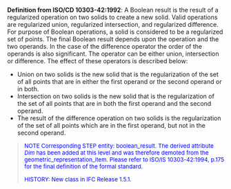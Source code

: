 ﻿**Definition from ISO/CD 10303-42:1992**: A Boolean result is the result of a regularized operation on two solids to create a new solid. Valid operations are regularized union, regularized intersection, and regularized difference. For purpose of Boolean operations, a solid is considered to be a regularized set of points. The final Boolean result depends upon the operation and the two operands. In the case of the difference operator the order of the operands is also significant. The operator can be either union, intersection or difference. The effect of these operators is described below:

* Union on two solids is the new solid that is the regularization of the set of all points that are in either the first operand or the second operand or in both. 
* Intersection on two solids is the new solid that is the regularization of the set of all points that are in both the first operand and the second operand. 
* The result of the difference operation on two solids is the regularization of the set of all points which are in the first operand, but not in the second operand. 

> <font color="#0000FF" size="-1">NOTE Corresponding STEP entity:
		  boolean_result. The derived attribute <i>Dim</i> has been added at this level
		  and was therefore demoted from the geometric_representation_item. Please refer
		  to ISO/IS 10303-42:1994, p.175 for the final definition of the formal standard.
		  </font>
> 
> <font color="#0000FF" size="-1">HISTORY: New class in IFC Release
		  1.5.1.</font>
>

